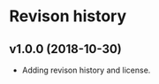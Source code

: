 Revison history
=====================

v1.0.0 (2018-10-30)
-----------------------
* Adding revison history and license.
